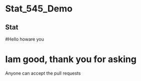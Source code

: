 # Stat_545_Demo

## Stat


#Hello howare you

# Iam good, thank you for asking



Anyone can accept the pull requests

